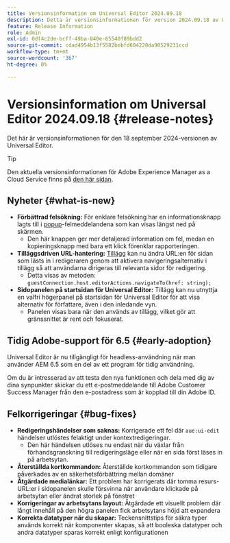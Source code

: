 ```yaml
---
title: Versionsinformation om Universal Editor 2024.09.18
description: Detta är versionsinformationen för version 2024.09.18 av Universal Editor.
feature: Release Information
role: Admin
exl-id: 0df4c2de-bcff-49ba-840e-65540f89bdd2
source-git-commit: cdad4954b13f5582bebfd604220da90529231ccd
workflow-type: tm+mt
source-wordcount: '367'
ht-degree: 0%

---
```


# Versionsinformation om Universal Editor 2024.09.18 {#release-notes}

Det här är versionsinformationen för den 18 september 2024-versionen av Universal Editor.

>[!TIP]
>
>Den aktuella versionsinformationen för Adobe Experience Manager as a Cloud Service finns på [den här sidan](/help/release-notes/release-notes-cloud/release-notes-current.md).

## Nyheter {#what-is-new}

* **Förbättrad felsökning:** För enklare felsökning har en informationsknapp lagts till i [popup](https://spectrum.adobe.com/page/toast/)-felmeddelandena som kan visas längst ned på skärmen.
   * Den här knappen ger mer detaljerad information om fel, medan en kopieringsknapp med bara ett klick förenklar rapporteringen.
* **Tilläggsdriven URL-hantering:** [Tillägg](/help/implementing/universal-editor/extending.md) kan nu ändra URL:en för sidan som lästs in i redigeraren genom att aktivera navigeringsalternativ i tillägg så att användarna dirigeras till relevanta sidor för redigering.
   * Detta visas av metoden: `guestConnection.host.editorActions.navigateTo(href: string);`
* **Sidopanelen på startsidan för Universal Editor:** Tillägg kan nu utnyttja en valfri högerpanel på startsidan för Universal Editor för att visa alternativ för författare, även i den inledande vyn.
   * Panelen visas bara när den används av tillägg, vilket gör att gränssnittet är rent och fokuserat.

## Tidig Adobe-support för 6.5 {#early-adoption}

Universal Editor är nu tillgängligt för headless-användning när man använder AEM 6.5 som en del av ett program för tidig användning.

Om du är intresserad av att testa den nya funktionen och dela med dig av dina synpunkter skickar du ett e-postmeddelande till Adobe Customer Success Manager från den e-postadress som är kopplad till din Adobe ID.

## Felkorrigeringar {#bug-fixes}

* **Redigeringshändelser som saknas:** Korrigerade ett fel där `aue:ui-edit` händelser utlöstes felaktigt under kontextredigeringar.
   * Den här händelsen utlöses nu endast när du växlar från förhandsgranskning till redigeringsläge eller när en sida först läses in på arbetsytan.
* **Återställda kortkommandon:** Återställde kortkommandon som tidigare påverkades av en säkerhetsförbättring mellan domäner
* **Åtgärdade medialänkar:** Ett problem har korrigerats där tomma resurs-URL:er i sidopanelen skulle försvinna när användare klickade på arbetsytan eller ändrat storlek på fönstret
* **Korrigeringar av arbetsytans layout:** Åtgärdade ett visuellt problem där långt innehåll på den högra panelen fick arbetsytans höjd att expandera
* **Korrekta datatyper när du skapar:** Teckensnittstips för säkra typer används korrekt när komponenter skapas, så att booleska datatyper och andra datatyper sparas korrekt enligt konfigurationen
